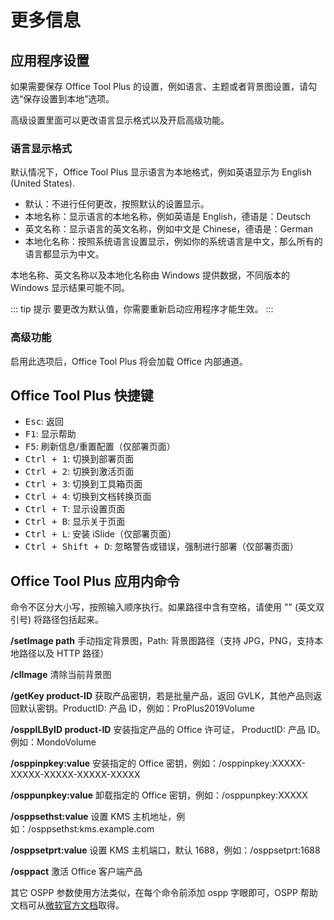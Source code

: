 # 更多信息

## 应用程序设置

如果需要保存 Office Tool Plus 的设置，例如语言、主题或者背景图设置，请勾选“保存设置到本地”选项。

高级设置里面可以更改语言显示格式以及开启高级功能。

### 语言显示格式

默认情况下，Office Tool Plus 显示语言为本地格式，例如英语显示为 English (United States).

- 默认：不进行任何更改，按照默认的设置显示。
- 本地名称：显示语言的本地名称，例如英语是 English，德语是：Deutsch
- 英文名称：显示语言的英文名称，例如中文是 Chinese，德语是：German
- 本地化名称：按照系统语言设置显示，例如你的系统语言是中文，那么所有的语言都显示为中文。

本地名称、英文名称以及本地化名称由 Windows 提供数据，不同版本的 Windows 显示结果可能不同。

::: tip 提示
要更改为默认值，你需要重新启动应用程序才能生效。
:::

### 高级功能

启用此选项后，Office Tool Plus 将会加载 Office 内部通道。

## Office Tool Plus 快捷键

- <kbd>Esc</kbd>: 返回
- <kbd>F1</kbd>: 显示帮助
- <kbd>F5</kbd>: 刷新信息/重置配置（仅部署页面）
- <kbd>Ctrl + 1</kbd>: 切换到部署页面
- <kbd>Ctrl + 2</kbd>: 切换到激活页面
- <kbd>Ctrl + 3</kbd>: 切换到工具箱页面
- <kbd>Ctrl + 4</kbd>: 切换到文档转换页面
- <kbd>Ctrl + T</kbd>: 显示设置页面
- <kbd>Ctrl + B</kbd>: 显示关于页面
- <kbd>Ctrl + L</kbd>: 安装 iSlide（仅部署页面）
- <kbd>Ctrl + Shift + D</kbd>: 忽略警告或错误，强制进行部署（仅部署页面）

## Office Tool Plus 应用内命令

命令不区分大小写，按照输入顺序执行。如果路径中含有空格，请使用 "" (英文双引号) 将路径包括起来。

**/setImage path** 手动指定背景图，Path: 背景图路径（支持 JPG，PNG，支持本地路径以及 HTTP 路径）

**/clImage** 清除当前背景图

**/getKey product-ID** 获取产品密钥，若是批量产品，返回 GVLK，其他产品则返回默认密钥。ProductID: 产品 ID，例如：ProPlus2019Volume

**/osppILByID product-ID** 安装指定产品的 Office 许可证， ProductID: 产品 ID。例如：MondoVolume

**/osppinpkey:value** 安装指定的 Office 密钥，例如：/osppinpkey:XXXXX-XXXXX-XXXXX-XXXXX-XXXXX

**/osppunpkey:value** 卸载指定的 Office 密钥，例如：/osppunpkey:XXXXX

**/osppsethst:value** 设置 KMS 主机地址，例如：/osppsethst:kms.example.com

**/osppsetprt:value** 设置 KMS 主机端口，默认 1688，例如：/osppsetprt:1688

**/osppact** 激活 Office 客户端产品

其它 OSPP 参数使用方法类似，在每个命令前添加 ospp 字眼即可，OSPP 帮助文档可从[微软官方文档](https://docs.microsoft.com/zh-cn/deployoffice/vlactivation/tools-to-manage-volume-activation-of-office)取得。
